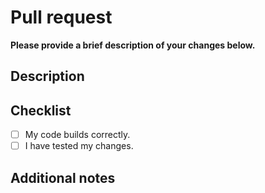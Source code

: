 # Pull request

**Please provide a brief description of your changes below.**

## Description

## Checklist

* [ ] My code builds correctly.
* [ ] I have tested my changes.

## Additional notes
